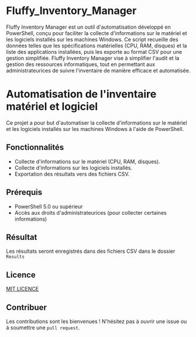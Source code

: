 # Fluffy_Inventory_Manager

Fluffy Inventory Manager est un outil d'automatisation développé en PowerShell, conçu pour faciliter la collecte d'informations sur le matériel et les logiciels installés sur les machines Windows. Ce script recueille des données telles que les spécifications matérielles (CPU, RAM, disques) et la liste des applications installées, puis les exporte au format CSV pour une gestion simplifiée. Fluffy Inventory Manager vise à simplifier l'audit et la gestion des ressources informatiques, tout en permettant aux administrateurices de suivre l'inventaire de manière efficace et automatisée.

# Automatisation de l'inventaire matériel et logiciel

Ce projet a pour but d'automatiser la collecte d'informations sur le matériel et les logiciels installés sur les machines Windows à l'aide de PowerShell.

## Fonctionnalités

- Collecte d'informations sur le matériel (CPU, RAM, disques).
- Collecte d'informations sur les logiciels installés.
- Exportation des résultats vers des fichiers CSV.

## Prérequis

- PowerShell 5.0 ou supérieur
- Accès aux droits d'administrateurices (pour collecter certaines informations)


## Résultat
Les résultats seront enregistrés dans des fichiers CSV dans le dossier `Results`

## Licence

[MIT LICENCE](https://github.com/PotiteBulle/Fluffy_Inventory_Manager/blob/main/LICENSE)


## Contribuer
Les contributions sont les bienvenues ! N'hésitez pas à ouvrir une issue ou à soumettre une `pull request`.